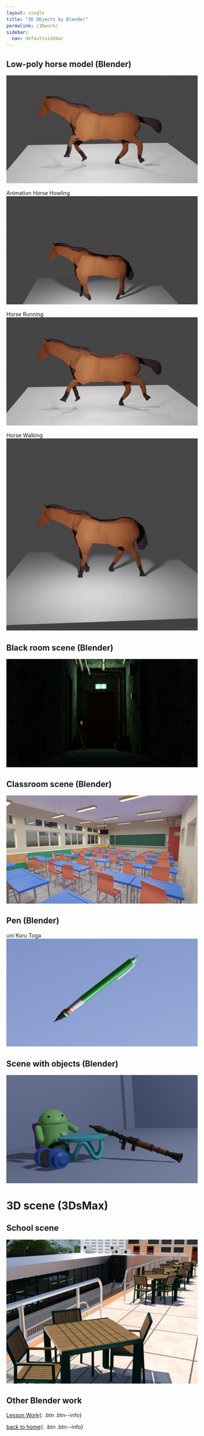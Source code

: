```yaml
---
layout: single
title: "3D Objects by Blender"
permalink: /3Dwork/
sidebar:
  nav: defaultsidebar
---
```


<!-- #  -->

## Low-poly horse model (Blender)

![Low Poly Horse](/image/horse.png)

Animation
Horse Howling
![Low Poly Horse Howling](/image/horseHowling.gif)

Horse Running
![Low Poly Horse Running](/image/horseRunning.gif)

Horse Walking
![Low Poly Horse Walking](/image/horseWalking512.gif)

## Black room scene (Blender)

![Stray scene](/image/StrayScenev2.png)

## Classroom scene (Blender)

![Classroom scene](/image/classroomv4.png)

## Pen (Blender)

uni Kuru Toga
![uni Kuru Toga](/image/pen.png)

## Scene with objects (Blender)

![Scene](/image/wk03.png)

# 3D scene (3DsMax)

## School scene

![School scene](/image/assignment1.jpg)

## Other Blender work

[Lesson Work](/blenderlessonwork/){: .btn .btn--info}

<!-- [Group Project](/blenderGroup/) -->

[back to home](https://jeffreytano.github.io/){: .btn .btn--info}
